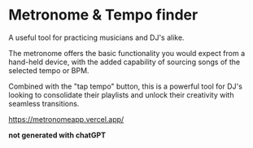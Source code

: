 # Metronome & Tempo finder

A useful tool for practicing musicians and DJ's alike.

The metronome offers the basic functionality you would expect from a hand-held device, with the added capability of sourcing songs of the selected tempo or BPM.

Combined with the "tap tempo" button, this is a powerful tool for DJ's looking to consolidate their playlists and unlock their creativity with seamless transitions.

https://metronomeapp.vercel.app/


**not generated with chatGPT**

